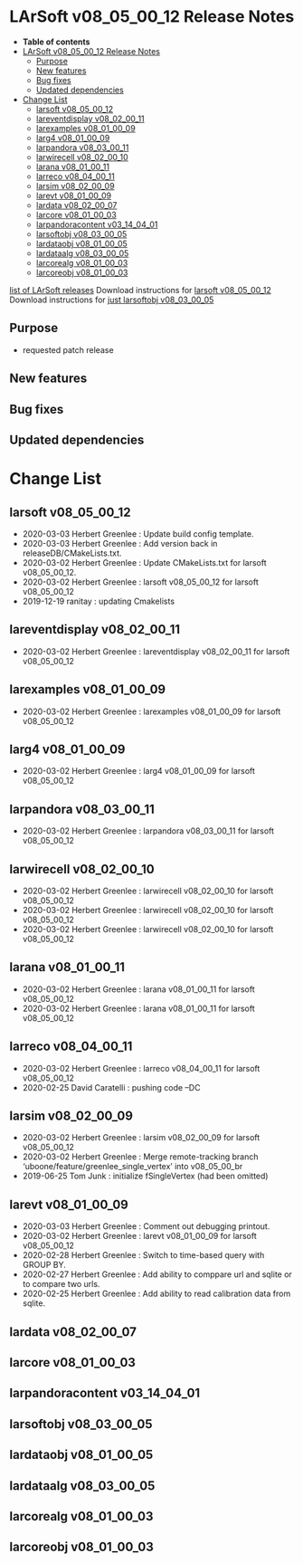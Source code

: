 LArSoft v08\_05\_00\_12 Release Notes
=============================================================================

-   **Table of contents**
-   [LArSoft v08\_05\_00\_12 Release Notes](#LArSoft-v08_05_00_12-Release-Notes)
    -   [Purpose](#Purpose)
    -   [New features](#New-features)
    -   [Bug fixes](#Bug-fixes)
    -   [Updated dependencies](#Updated-dependencies)
-   [Change List](#Change-List)
    -   [larsoft v08\_05\_00\_12](#larsoft-v08_05_00_12)
    -   [lareventdisplay v08\_02\_00\_11](#lareventdisplay-v08_02_00_11)
    -   [larexamples v08\_01\_00\_09](#larexamples-v08_01_00_09)
    -   [larg4 v08\_01\_00\_09](#larg4-v08_01_00_09)
    -   [larpandora v08\_03\_00\_11](#larpandora-v08_03_00_11)
    -   [larwirecell v08\_02\_00\_10](#larwirecell-v08_02_00_10)
    -   [larana v08\_01\_00\_11](#larana-v08_01_00_11)
    -   [larreco v08\_04\_00\_11](#larreco-v08_04_00_11)
    -   [larsim v08\_02\_00\_09](#larsim-v08_02_00_09)
    -   [larevt v08\_01\_00\_09](#larevt-v08_01_00_09)
    -   [lardata v08\_02\_00\_07](#lardata-v08_02_00_07)
    -   [larcore v08\_01\_00\_03](#larcore-v08_01_00_03)
    -   [larpandoracontent v03\_14\_04\_01](#larpandoracontent-v03_14_04_01)
    -   [larsoftobj v08\_03\_00\_05](#larsoftobj-v08_03_00_05)
    -   [lardataobj v08\_01\_00\_05](#lardataobj-v08_01_00_05)
    -   [lardataalg v08\_03\_00\_05](#lardataalg-v08_03_00_05)
    -   [larcorealg v08\_01\_00\_03](#larcorealg-v08_01_00_03)
    -   [larcoreobj v08\_01\_00\_03](#larcoreobj-v08_01_00_03)

[list of LArSoft releases](LArSoft_release_list)
Download instructions for [larsoft v08\_05\_00\_12](http://scisoft.fnal.gov/scisoft/bundles/larsoft/v08_05_00_12/larsoft-v08_05_00_12.html)
Download instructions for [just larsoftobj v08\_03\_00\_05](http://scisoft.fnal.gov/scisoft/bundles/larsoftobj/v08_03_00_05/larsoftobj-v08_03_00_05.html)

Purpose
--------------------

-   requested patch release

New features
------------------------------

Bug fixes
------------------------

Updated dependencies
----------------------------------------------

Change List
============================

larsoft v08\_05\_00\_12
-------------------------------------------------

-   2020-03-03 Herbert Greenlee : Update build config template.
-   2020-03-03 Herbert Greenlee : Add version back in releaseDB/CMakeLists.txt.
-   2020-03-02 Herbert Greenlee : Update CMakeLists.txt for larsoft v08\_05\_00\_12.
-   2020-03-02 Herbert Greenlee : larsoft v08\_05\_00\_12 for larsoft v08\_05\_00\_12
-   2019-12-19 ranitay : updating Cmakelists

lareventdisplay v08\_02\_00\_11
-----------------------------------------------------------------

-   2020-03-02 Herbert Greenlee : lareventdisplay v08\_02\_00\_11 for larsoft v08\_05\_00\_12

larexamples v08\_01\_00\_09
---------------------------------------------------------

-   2020-03-02 Herbert Greenlee : larexamples v08\_01\_00\_09 for larsoft v08\_05\_00\_12

larg4 v08\_01\_00\_09
---------------------------------------------

-   2020-03-02 Herbert Greenlee : larg4 v08\_01\_00\_09 for larsoft v08\_05\_00\_12

larpandora v08\_03\_00\_11
-------------------------------------------------------

-   2020-03-02 Herbert Greenlee : larpandora v08\_03\_00\_11 for larsoft v08\_05\_00\_12

larwirecell v08\_02\_00\_10
---------------------------------------------------------

-   2020-03-02 Herbert Greenlee : larwirecell v08\_02\_00\_10 for larsoft v08\_05\_00\_12
-   2020-03-02 Herbert Greenlee : larwirecell v08\_02\_00\_10 for larsoft v08\_05\_00\_12
-   2020-03-02 Herbert Greenlee : larwirecell v08\_02\_00\_10 for larsoft v08\_05\_00\_12

larana v08\_01\_00\_11
-----------------------------------------------

-   2020-03-02 Herbert Greenlee : larana v08\_01\_00\_11 for larsoft v08\_05\_00\_12
-   2020-03-02 Herbert Greenlee : larana v08\_01\_00\_11 for larsoft v08\_05\_00\_12

larreco v08\_04\_00\_11
-------------------------------------------------

-   2020-03-02 Herbert Greenlee : larreco v08\_04\_00\_11 for larsoft v08\_05\_00\_12
-   2020-02-25 David Caratelli : pushing code –DC

larsim v08\_02\_00\_09
-----------------------------------------------

-   2020-03-02 Herbert Greenlee : larsim v08\_02\_00\_09 for larsoft v08\_05\_00\_12
-   2020-03-02 Herbert Greenlee : Merge remote-tracking branch ‘uboone/feature/greenlee\_single\_vertex’ into v08\_05\_00\_br
-   2019-06-25 Tom Junk : initialize fSingleVertex (had been omitted)

larevt v08\_01\_00\_09
-----------------------------------------------

-   2020-03-03 Herbert Greenlee : Comment out debugging printout.
-   2020-03-02 Herbert Greenlee : larevt v08\_01\_00\_09 for larsoft v08\_05\_00\_12
-   2020-02-28 Herbert Greenlee : Switch to time-based query with GROUP BY.
-   2020-02-27 Herbert Greenlee : Add ability to comppare url and sqlite or to compare two urls.
-   2020-02-25 Herbert Greenlee : Add ability to read calibration data from sqlite.

lardata v08\_02\_00\_07
-------------------------------------------------

larcore v08\_01\_00\_03
-------------------------------------------------

larpandoracontent v03\_14\_04\_01
---------------------------------------------------------------------

larsoftobj v08\_03\_00\_05
-------------------------------------------------------

lardataobj v08\_01\_00\_05
-------------------------------------------------------

lardataalg v08\_03\_00\_05
-------------------------------------------------------

larcorealg v08\_01\_00\_03
-------------------------------------------------------

larcoreobj v08\_01\_00\_03
-------------------------------------------------------
